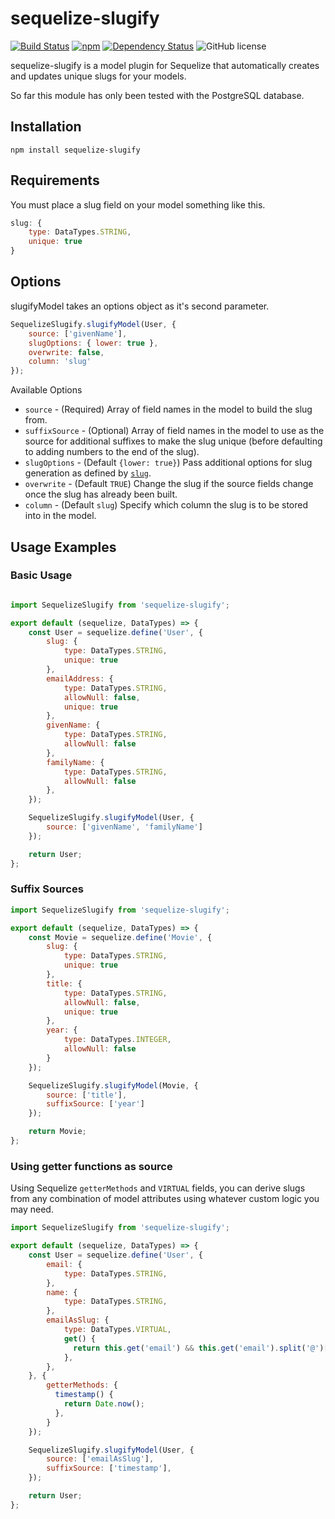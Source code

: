 # sequelize-slugify

[![Build Status](https://travis-ci.org/jarrodconnolly/sequelize-slugify.svg?branch=master)](https://travis-ci.org/jarrodconnolly/sequelize-slugify) [![npm](https://img.shields.io/npm/v/sequelize-slugify.svg)](https://www.npmjs.com/package/sequelize-slugify) [![Dependency Status](https://david-dm.org/jarrodconnolly/sequelize-slugify.svg)](https://david-dm.org/jarrodconnolly/sequelize-slugify) ![GitHub license](https://img.shields.io/github/license/jarrodconnolly/sequelize-slugify.svg)

sequelize-slugify is a model plugin for Sequelize that automatically creates and updates unique slugs for your models.

So far this module has only been tested with the PostgreSQL database.

## Installation

`npm install sequelize-slugify`

## Requirements

You must place a slug field on your model something like this.

```javascript
slug: {
    type: DataTypes.STRING,
    unique: true
}
```
## Options

slugifyModel takes an options object as it's second parameter.

```javascript
SequelizeSlugify.slugifyModel(User, {
    source: ['givenName'],
    slugOptions: { lower: true },
    overwrite: false,
    column: 'slug'
});

```
Available Options

- `source` - (Required) Array of field names in the model to build the slug from.
- `suffixSource` - (Optional) Array of field names in the model to use as the source for additional suffixes to make the slug unique (before defaulting to adding numbers to the end of the slug).
- `slugOptions` - (Default `{lower: true}`) Pass additional options for slug generation as defined by [`slug`](https://github.com/dodo/node-slug).
- `overwrite` - (Default `TRUE`) Change the slug if the source fields change once the slug has already been built.
- `column` - (Default `slug`) Specify which column the slug is to be stored into in the model.

## Usage Examples

### Basic Usage

```javascript

import SequelizeSlugify from 'sequelize-slugify';

export default (sequelize, DataTypes) => {
    const User = sequelize.define('User', {
        slug: {
            type: DataTypes.STRING,
            unique: true
        },
        emailAddress: {
            type: DataTypes.STRING,
            allowNull: false,
            unique: true
        },
        givenName: {
            type: DataTypes.STRING,
            allowNull: false
        },
        familyName: {
            type: DataTypes.STRING,
            allowNull: false
        },
    });

    SequelizeSlugify.slugifyModel(User, {
        source: ['givenName', 'familyName']
    });

    return User;
};
```

### Suffix Sources

```javascript
import SequelizeSlugify from 'sequelize-slugify';

export default (sequelize, DataTypes) => {
    const Movie = sequelize.define('Movie', {
        slug: {
            type: DataTypes.STRING,
            unique: true
        },
        title: {
            type: DataTypes.STRING,
            allowNull: false,
            unique: true
        },
        year: {
            type: DataTypes.INTEGER,
            allowNull: false
        }
    });

    SequelizeSlugify.slugifyModel(Movie, {
        source: ['title'],
        suffixSource: ['year']
    });

    return Movie;
};

```

### Using getter functions as source

Using Sequelize `getterMethods` and `VIRTUAL` fields, you can derive slugs from any combination of model attributes using whatever custom logic you may need.

```javascript
import SequelizeSlugify from 'sequelize-slugify';

export default (sequelize, DataTypes) => {
    const User = sequelize.define('User', {
        email: {
            type: DataTypes.STRING,
        },
        name: {
            type: DataTypes.STRING,
        },
        emailAsSlug: {
            type: DataTypes.VIRTUAL,
            get() {
              return this.get('email') && this.get('email').split('@')[0].replace('.', '-');
            },
        },
    }, {
        getterMethods: {
          timestamp() {
            return Date.now();
          },
        }
    });

    SequelizeSlugify.slugifyModel(User, {
        source: ['emailAsSlug'],
        suffixSource: ['timestamp'],
    });

    return User;
};
```
